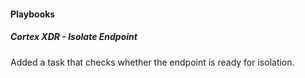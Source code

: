 
#### Playbooks
##### Cortex XDR - Isolate Endpoint
Added a task that checks whether the endpoint is ready for isolation.
